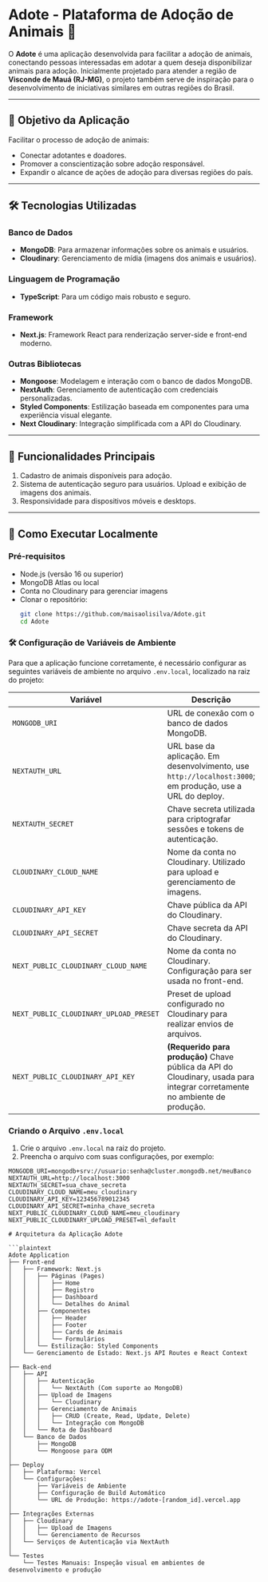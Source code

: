 # Adote - Plataforma de Adoção de Animais 🐾

O **Adote** é uma aplicação desenvolvida para facilitar a adoção de animais, conectando pessoas interessadas em adotar a quem deseja disponibilizar animais para adoção. Inicialmente projetado para atender a região de **Visconde de Mauá (RJ-MG)**, o projeto também serve de inspiração para o desenvolvimento de iniciativas similares em outras regiões do Brasil.

---

## 🌟 **Objetivo da Aplicação**
Facilitar o processo de adoção de animais:
- Conectar adotantes e doadores.
- Promover a conscientização sobre adoção responsável.
- Expandir o alcance de ações de adoção para diversas regiões do país.

---

## 🛠 **Tecnologias Utilizadas**

### **Banco de Dados**
- **MongoDB**: Para armazenar informações sobre os animais e usuários.
- **Cloudinary**: Gerenciamento de mídia (imagens dos animais e usuários).

### **Linguagem de Programação**
- **TypeScript**: Para um código mais robusto e seguro.

### **Framework**
- **Next.js**: Framework React para renderização server-side e front-end moderno.

### **Outras Bibliotecas**
- **Mongoose**: Modelagem e interação com o banco de dados MongoDB.
- **NextAuth**: Gerenciamento de autenticação com credenciais personalizadas.
- **Styled Components**: Estilização baseada em componentes para uma experiência visual elegante.
- **Next Cloudinary**: Integração simplificada com a API do Cloudinary.

---

## 🚀 **Funcionalidades Principais**
1. Cadastro de animais disponíveis para adoção.
2. Sistema de autenticação seguro para usuários.
 Upload e exibição de imagens dos animais.
5. Responsividade para dispositivos móveis e desktops.

---

## 📂 **Como Executar Localmente**

### **Pré-requisitos**
- Node.js (versão 16 ou superior)
- MongoDB Atlas ou local
- Conta no Cloudinary para gerenciar imagens
- Clonar o repositório:
  ```bash
  git clone https://github.com/maisaolisilva/Adote.git
  cd Adote

### 🛠 Configuração de Variáveis de Ambiente

Para que a aplicação funcione corretamente, é necessário configurar as seguintes variáveis de ambiente no arquivo `.env.local`, localizado na raiz do projeto:

| Variável                     | Descrição                                                                                      | Exemplo                          |
|------------------------------|------------------------------------------------------------------------------------------------|----------------------------------|
| `MONGODB_URI`                | URL de conexão com o banco de dados MongoDB.                                                  | `mongodb+srv://<user>:<password>@cluster.mongodb.net/<database>` |
| `NEXTAUTH_URL`               | URL base da aplicação. Em desenvolvimento, use `http://localhost:3000`; em produção, use a URL do deploy. | `http://localhost:3000` ou `https://seusite.vercel.app` |
| `NEXTAUTH_SECRET`            | Chave secreta utilizada para criptografar sessões e tokens de autenticação.                   | `sua_chave_secreta`             |
| `CLOUDINARY_CLOUD_NAME`      | Nome da conta no Cloudinary. Utilizado para upload e gerenciamento de imagens.                | `seu_nome_no_cloudinary`        |
| `CLOUDINARY_API_KEY`         | Chave pública da API do Cloudinary.                                                          | `sua_chave_api`                 |
| `CLOUDINARY_API_SECRET`      | Chave secreta da API do Cloudinary.                                                          | `sua_chave_secreta`             |
| `NEXT_PUBLIC_CLOUDINARY_CLOUD_NAME` | Nome da conta no Cloudinary. Configuração para ser usada no front-end.                     | `seu_nome_no_cloudinary`        |
| `NEXT_PUBLIC_CLOUDINARY_UPLOAD_PRESET` | Preset de upload configurado no Cloudinary para realizar envios de arquivos.             | `ml_default`                    |
| `NEXT_PUBLIC_CLOUDINARY_API_KEY` | **(Requerido para produção)** Chave pública da API do Cloudinary, usada para integrar corretamente no ambiente de produção. | `sua_chave_api`                 |

### Criando o Arquivo `.env.local`
1. Crie o arquivo `.env.local` na raiz do projeto.
2. Preencha o arquivo com suas configurações, por exemplo:

```env
MONGODB_URI=mongodb+srv://usuario:senha@cluster.mongodb.net/meuBanco
NEXTAUTH_URL=http://localhost:3000
NEXTAUTH_SECRET=sua_chave_secreta
CLOUDINARY_CLOUD_NAME=meu_cloudinary
CLOUDINARY_API_KEY=123456789012345
CLOUDINARY_API_SECRET=minha_chave_secreta
NEXT_PUBLIC_CLOUDINARY_CLOUD_NAME=meu_cloudinary
NEXT_PUBLIC_CLOUDINARY_UPLOAD_PRESET=ml_default

# Arquitetura da Aplicação Adote

```plaintext
Adote Application
├── Front-end
│   ├── Framework: Next.js
│   │   ├── Páginas (Pages)
│   │   │   ├── Home
│   │   │   ├── Registro
│   │   │   ├── Dashboard
│   │   │   └── Detalhes do Animal
│   │   ├── Componentes
│   │   │   ├── Header
│   │   │   ├── Footer
│   │   │   ├── Cards de Animais
│   │   │   └── Formulários
│   │   └── Estilização: Styled Components
│   └── Gerenciamento de Estado: Next.js API Routes e React Context
│
├── Back-end
│   ├── API
│   │   ├── Autenticação
│   │   │   └── NextAuth (Com suporte ao MongoDB)
│   │   ├── Upload de Imagens
│   │   │   └── Cloudinary
│   │   ├── Gerenciamento de Animais
│   │   │   ├── CRUD (Create, Read, Update, Delete)
│   │   │   └── Integração com MongoDB
│   │   └── Rota de Dashboard
│   └── Banco de Dados
│       ├── MongoDB
│       └── Mongoose para ODM
│
├── Deploy
│   ├── Plataforma: Vercel
│   └── Configurações:
│       ├── Variáveis de Ambiente
│       ├── Configuração de Build Automático
│       └── URL de Produção: https://adote-[random_id].vercel.app
│
├── Integrações Externas
│   ├── Cloudinary
│   │   ├── Upload de Imagens
│   │   └── Gerenciamento de Recursos
│   └── Serviços de Autenticação via NextAuth
│
└── Testes
    └── Testes Manuais: Inspeção visual em ambientes de desenvolvimento e produção

